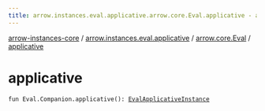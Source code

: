 ```yaml
---
title: arrow.instances.eval.applicative.arrow.core.Eval.applicative - arrow-instances-core
---
```


[arrow-instances-core](../../index.html) / [arrow.instances.eval.applicative](../index.html) / [arrow.core.Eval](index.html) / [applicative](./applicative.html)

# applicative

`fun Eval.Companion.applicative(): `[`EvalApplicativeInstance`](../../arrow.instances/-eval-applicative-instance/index.html)